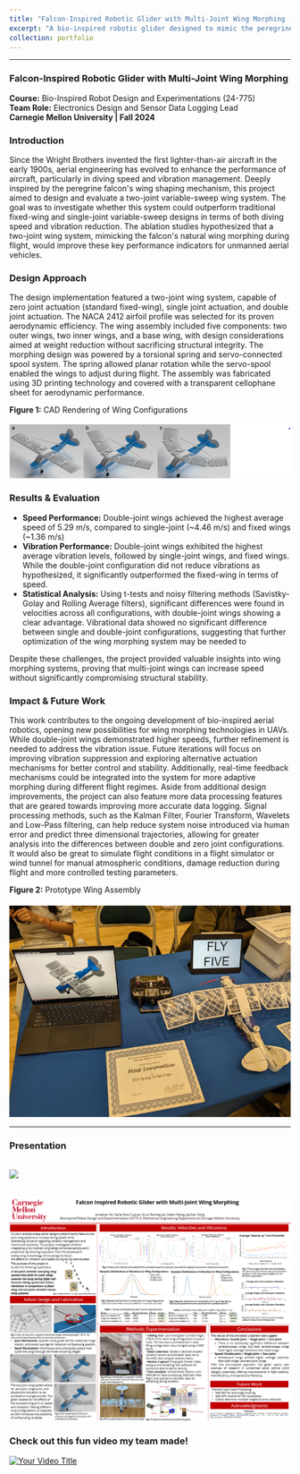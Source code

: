 ```yaml
---
title: "Falcon-Inspired Robotic Glider with Multi-Joint Wing Morphing (24-775)"
excerpt: "A bio-inspired robotic glider designed to mimic the peregrine falcon’s wing dynamics with a multi-joint morphing wing system for improved diving speed and vibration reduction. <br/><img src='/images/FalconGlider.png'>"
collection: portfolio
---
```


---

### Falcon-Inspired Robotic Glider with Multi-Joint Wing Morphing  
**Course:** Bio-Inspired Robot Design and Experimentations (24-775)  
**Team Role:** Electronics Design and Sensor Data Logging Lead  
**Carnegie Mellon University | Fall 2024**

### Introduction  
Since the Wright Brothers invented the first lighter-than-air aircraft in the early 1900s, aerial engineering has evolved to enhance the performance of aircraft, particularly in diving speed and vibration management. Deeply inspired by the peregrine falcon's wing shaping mechanism, this project aimed to design and evaluate a two-joint variable-sweep wing system. The goal was to investigate whether this system could outperform traditional fixed-wing and single-joint variable-sweep designs in terms of both diving speed and vibration reduction. The ablation studies hypothesized that a two-joint wing system, mimicking the falcon's natural wing morphing during flight, would improve these key performance indicators for unmanned aerial vehicles.

### Design Approach  
The design implementation featured a two-joint wing system, capable of zero joint actuation (standard fixed-wing), single joint actuation, and double joint actuation. The NACA 2412 airfoil profile was selected for its proven aerodynamic efficiency. The wing assembly included five components: two outer wings, two inner wings, and a base wing, with design considerations aimed at weight reduction without sacrificing structural integrity. The morphing design was powered by a torsional spring and servo-connected spool system. The spring allowed planar rotation while the servo-spool enabled the wings to adjust during flight. The assembly was fabricated using 3D printing technology and covered with a transparent cellophane sheet for aerodynamic performance.

**Figure 1:** CAD Rendering of Wing Configurations  
<br/><img src='/images/FalconWingCAD.png'>

### Results & Evaluation  
- **Speed Performance:** Double-joint wings achieved the highest average speed of 5.29 m/s, compared to single-joint (~4.46 m/s) and fixed wings (~1.36 m/s)
- **Vibration Performance:** Double-joint wings exhibited the highest average vibration levels, followed by single-joint wings, and fixed wings. While the double-joint configuration did not reduce vibrations as hypothesized, it significantly outperformed the fixed-wing in terms of speed.  
- **Statistical Analysis:** Using t-tests and noisy filtering methods (Savistky-Golay and Rolling Average filters), significant differences were found in velocities across all configurations, with double-joint wings showing a clear advantage. Vibrational data showed no significant difference between single and double-joint configurations, suggesting that further optimization of the wing morphing system may be needed to 

Despite these challenges, the project provided valuable insights into wing morphing systems, proving that multi-joint wings can increase speed without significantly compromising structural stability.

### Impact & Future Work  
This work contributes to the ongoing development of bio-inspired aerial robotics, opening new possibilities for wing morphing technologies in UAVs. While double-joint wings demonstrated higher speeds, further refinement is needed to address the vibration issue. Future iterations will focus on improving vibration suppression and exploring alternative actuation mechanisms for better control and stability. Additionally, real-time feedback mechanisms could be integrated into the system for more adaptive morphing during different flight regimes. Aside from additional design improvements, the project can also feature more data processing features that are geared towards improving more accurate data logging. Signal processing methods, such as the Kalman Filter, Fourier Transform, Wavelets and Low-Pass filtering, can help reduce system noise introduced via human error and predict three dimensional trajectories, allowing for greater analysis into the differences between double and zero joint configurations. It would also be great to simulate flight conditions in a flight simulator or wind tunnel for manual atmospheric conditions, damage reduction during flight and more controlled testing parameters. 

**Figure 2:** Prototype Wing Assembly  
<br/><img src='/images/FalconWingPrototype.png'>

---

### Presentation  
<br/><img src='/images/FalconGliderPoster.png'>



<br/><img src='/images/poster_bioinspired.png'>

###  Check out this fun video my team made!

[![Your Video Title](https://img.youtube.com/vi/YOUR_VIDEO_ID/maxresdefault.jpg)](https://www.youtube.com/watch?v=sQKwbzWWPtY)





